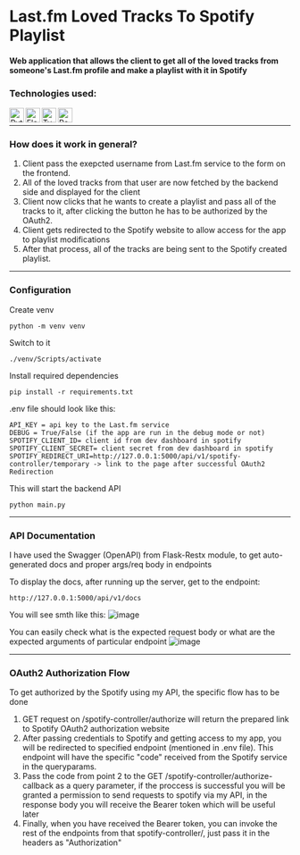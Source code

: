 ﻿# Last.fm Loved Tracks To Spotify Playlist
#### Web application that allows the client to get all of the loved tracks from someone's Last.fm profile and make a playlist with it in Spotify

### Technologies used:
<img align = "left" alt = "Python" width = "26px" src = "https://user-images.githubusercontent.com/79079000/118809383-da383580-b8aa-11eb-9b90-b36be1ebd84a.png" />
<img align = "left" alt = "Flask" width = "26px" src = "https://user-images.githubusercontent.com/79079000/130369302-ce7f4c2a-ec15-4f25-a397-371a2c840c50.png" />
<img align = "left" alt = "Typescript" width = "26px" src = "https://user-images.githubusercontent.com/79079000/170893013-76e1adbb-d1c5-4ffa-b279-e8ac10a7dac7.png" />
<img align = "left" alt = "React" width = "26px" src = "https://user-images.githubusercontent.com/79079000/170892959-709ae6de-f916-414c-9873-cd4bca92279a.png" />


<br />

----

### How does it work in general?

1. Client pass the exepcted username from Last.fm service to the form on the frontend. 
2. All of the loved tracks from that user are now fetched by the backend side and displayed for the client
3. Client now clicks that he wants to create a playlist and pass all of the tracks to it, after clicking the button he has to be authorized by the OAuth2.
4. Client gets redirected to the Spotify website to allow access for the app to playlist modifications 
5. After that process, all of the tracks are being sent to the Spotify created playlist.

----
### Configuration
Create venv
```
python -m venv venv
```
Switch to it
```
./venv/Scripts/activate
```
Install required dependencies
```
pip install -r requirements.txt
```

.env file should look like this:
```
API_KEY = api key to the Last.fm service
DEBUG = True/False (if the app are run in the debug mode or not)
SPOTIFY_CLIENT_ID= client id from dev dashboard in spotify
SPOTIFY_CLIENT_SECRET= client secret from dev dashboard in spotify
SPOTIFY_REDIRECT_URI=http://127.0.0.1:5000/api/v1/spotify-controller/temporary -> link to the page after successful OAuth2 Redirection
```

This will start the backend API
```
python main.py
```
----
### API Documentation
I have used the Swagger (OpenAPI) from Flask-Restx module, to get auto-generated docs and proper args/req body in endpoints <br />

To display the docs, after running up the server, get to the endpoint:
```
http://127.0.0.1:5000/api/v1/docs
```
You will see smth like this:
![image](https://user-images.githubusercontent.com/79079000/170893502-09a32226-1455-42d9-be3d-dde80d300ffa.png) <br />

You can easily check what is the expected request body or what are the expected arguments of particular endpoint
![image](https://user-images.githubusercontent.com/79079000/170893564-4bbebebb-6239-44b8-ab17-121de5377378.png)

----
### OAuth2 Authorization Flow
To get authorized by the Spotify using my API, the specific flow has to be done <br />
1. GET request on /spotify-controller/authorize will return the prepared link to Spotify OAuth2 authorization website
2. After passing credentials to Spotify and getting access to my app, you will be redirected to specified endpoint (mentioned in .env file). This endpoint will have the specific "code" received from the Spotify service in the queryparams. 
3. Pass the code from point 2 to the GET /spotify-controller/authorize-callback as a query parameter, if the proccess is successful you will be granted a permission to send requests to spotify via my API, in the response body you will receive the Bearer token which will be useful later
4. Finally, when you have received the Bearer token, you can invoke the rest of the endpoints from that spotify-controller/, just pass it in the headers as "Authorization"
